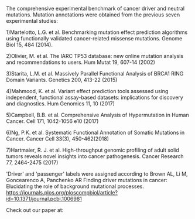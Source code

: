 The comprehensive experimental benchmark of cancer driver and neutral mutations. Mutation annotations were obtained from the previous seven experimental studies:

1)Martelotto, L.G. et al. Benchmarking mutation effect prediction algorithms using functionally validated cancer-related missense mutations. Genome Biol 15, 484 (2014).

2)Olivier, M. et al. The IARC TP53 database: new online mutation analysis and recommendations to users. Hum Mutat 19, 607-14 (2002)

3)Starita, L.M. et al. Massively Parallel Functional Analysis of BRCA1 RING Domain Variants. Genetics 200, 413-22 (2015)

4)Mahmood, K. et al. Variant effect prediction tools assessed using independent, functional assay-based datasets: implications for discovery and diagnostics. Hum Genomics 11, 10 (2017)

5)Campbell, B.B. et al. Comprehensive Analysis of Hypermutation in Human Cancer. Cell 171, 1042-1056 e10 (2017)

6)Ng, P.K. et al. Systematic Functional Annotation of Somatic Mutations in Cancer. Cancer Cell 33(3), 450-462(2018)

7)Hartmaier, R. J. et al. High-throughput genomic profiling of adult solid tumors reveals novel insights into cancer pathogenesis. Cancer Research 77, 2464-2475 (2017)

'Driver' and 'passenger' labels were assigned according to Brown AL, Li M, Goncearenco A, Panchenko AR Finding driver mutations in cancer: Elucidating the role of background mutational processes.
https://journals.plos.org/ploscompbiol/article?id=10.1371/journal.pcbi.1006981

Check out our paper at: 
